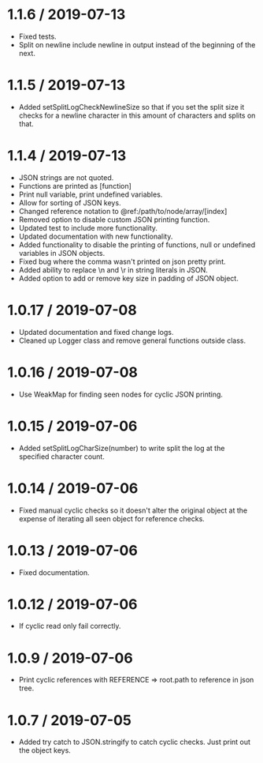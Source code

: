 # 1.1.6 / 2019-07-13

- Fixed tests.
- Split on newline include newline in output instead of the beginning of the next.

# 1.1.5 / 2019-07-13

- Added setSplitLogCheckNewlineSize so that if you set the split size it checks for a newline character in this amount of characters and splits on that.

# 1.1.4 / 2019-07-13

- JSON strings are not quoted.
- Functions are printed as [function]
- Print null variable, print undefined variables.
- Allow for sorting of JSON keys.
- Changed reference notation to @ref:/path/to/node/array/[index]
- Removed option to disable custom JSON printing function.
- Updated test to include more functionality.
- Updated documentation with new functionality.
- Added functionality to disable the printing of functions, null or undefined variables in JSON objects.
- Fixed bug where the comma wasn't printed on json pretty print.
- Added ability to replace \n and \r in string literals in JSON.
- Added option to add or remove key size in padding of JSON object.

# 1.0.17 / 2019-07-08

- Updated documentation and fixed change logs.
- Cleaned up Logger class and remove general functions outside class.

# 1.0.16 / 2019-07-08

- Use WeakMap for finding seen nodes for cyclic JSON printing.

# 1.0.15 / 2019-07-06

- Added setSplitLogCharSize(number) to write split the log at the specified character count.

# 1.0.14 / 2019-07-06

- Fixed manual cyclic checks so it doesn't alter the original object at the expense of iterating all seen object for reference checks.

# 1.0.13 / 2019-07-06

- Fixed documentation.

# 1.0.12 / 2019-07-06

- If cyclic read only fail correctly.

# 1.0.9 / 2019-07-06

- Print cyclic references with REFERENCE => root.path to reference in json tree.

# 1.0.7 / 2019-07-05

- Added try catch to JSON.stringify to catch cyclic checks. Just print out the object keys.
